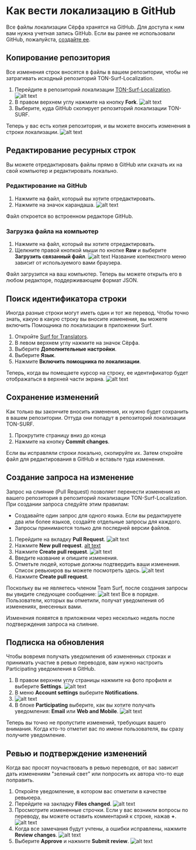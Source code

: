 # Как вести локализацию в GitHub

Все файлы локализации Сёрфа хранятся на GitHub. Для доступа к ним вам нужна учетная запись GitHub. Если вы ранее не использовали GitHub, пожалуйста, [создайте ее](https://github.com/signup?ref_cta=Sign+up&ref_loc=header+logged+out&ref_page=%2F&source=header-home).

## Копирование репозитория

Все изменения строк вносятся в файлы в вашем репозитории, чтобы не затрагивать исходный репозиторий TON-Surf-Localization.

1. Перейдите в репозиторий локализации [TON-Surf-Localization](https://github.com/tonlabs/TON-Surf-Localization).
   ![alt text](https://github.com/AnnStepanova/TON-Surf-Localization/blob/development/screenshot-00.png?raw=true)
2. В правом верхнем углу нажмите на кнопку **Fork**.
   ![alt text](https://github.com/AnnStepanova/TON-Surf-Localization/blob/development/screenshot-01.png?raw=true)
3. Выберите, куда GitHub скопирует репозиторий локализации TON-SURF.

Теперь у вас есть копия репозитория, и вы можете вносить изменения в строки локализации.
![alt text](https://github.com/AnnStepanova/TON-Surf-Localization/blob/development/screenshot-02.png?raw=true)

## Редактирование ресурных строк
Вы можете отредактировать файлы прямо в GitHub или скачать их на свой компьютер и редактировать локально.

### Редактирование на GitHub
1. Нажмите на файл, который вы хотите отредактировать.
2. Нажмите на значок карандаша.
   ![alt text](https://github.com/AnnStepanova/TON-Surf-Localization/blob/development/screenshot-03.png?raw=true)

Файл откроется во встроенном редакторе GitHub.

### Загрузка файла на компьютер
1. Нажмите на файл, который вы хотите отредактировать.
2. Щелкните правой кнопкой мыши по кнопке **Raw** и выберите **Загрузить связанный файл**.
   ![alt text](https://github.com/AnnStepanova/TON-Surf-Localization/blob/development/screenshot-04.png?raw=true)
   Название контекстного меню зависит от используемого вами браузера.

Файл загрузится на ваш компьютер. Теперь вы можете открыть его в любом редакторе, поддерживающем формат JSON.

## Поиск идентификатора строки
Иногда разные строки могут иметь один и тот же перевод. Чтобы точно знать, какую в какую строку вы вносите изменения, вы можете включить Помощника по локализации в приложении Surf.

1. Откройте [Surf for Translators](https://ton-surf-translate.firebaseapp.com/).
2. В левом верхнем углу нажмите на значок Сёрфа.
3. Выберите **Дополнительные настройки**.
4. Выберите **Язык**.
5. Нажмите **Включить помощника по локализации**.

Теперь, когда вы помещаете курсор на строку, ее идентификатор будет отображаться в верхней части экрана.
![alt text](https://github.com/AnnStepanova/TON-Surf-Localization/blob/development/screenshot-05.png?raw=true)

## Сохранение изменений
Как только вы закончите вносить изменения, их нужно будет сохранить в вашем репозитории. Оттуда они попадут в репозиторий локализации TON-SURF.

1. Прокрутите страницу вниз до конца
2. Нажмите на кнопку **Commit changes**.

Если вы исправляли строки локально, скопируйте их. Затем откройте файл для редактирования в GitHub и вставьте туда изменения.

## Создание запроса на изменение
Запрос на слияние (Pull Request) позволяет перенести изменения из вашего репозитория в репозиторий локализации TON-Surf-Localization. При создании запроса следуйте этим правилам:
- Создавайте один запрос для одного языка. Если вы редактируете два или более языков, создайте отдельные запросы для каждого.
- Запросы принимаются только для последней версии файлов.

1. Перейдите на вкладку **Pull Request**.
   ![alt text](https://github.com/AnnStepanova/TON-Surf-Localization/blob/development/screenshot-06.png?raw=true) 
2. Нажмите **New pull request**. 
   [alt text](https://github.com/AnnStepanova/TON-Surf-Localization/blob/development/screenshot-07.png?raw=true)
3. Нажмите **Create pull request**.
   ![alt text](https://github.com/AnnStepanova/TON-Surf-Localization/blob/development/screenshot-08.png?raw=true)
4. Введите название и опишите изменения.
5. Отметьте людей, которые должны подтвердить ваши изменения. Список ревьюиров вы можете посмотреть здесь.
   ![alt text](https://github.com/AnnStepanova/TON-Surf-Localization/blob/development/screenshot-09.png?raw=true)
6. Нажмите **Create pull request**.

Поскольку вы не являетесь членом Team Surf, после создания запросы вы увидите следующее сообщение:
![alt text](https://github.com/AnnStepanova/TON-Surf-Localization/blob/development/screenshot-10.png?raw=true)
Все в порядке. Пользователи, которых вы отметили, получат уведомления об изменениях, внесенных вами.

Изменения появятся в приложении через несколько недель после подтверждения запроса на слияние.

## Подписка на обновления
Чтобы вовремя получать уведомления об измененных строках и принимать участие в ревью переводов, вам нужно настроить Participating уведомления в GitHub.

1. В правом верхнем углу страницы нажмите на фото профиля и выберите **Settings**.
   ![alt text](https://github.com/AnnStepanova/TON-Surf-Localization/blob/development/screenshot-11.png?raw=true)
2. В меню **Account settings** выберите **Notifications**.
3. ![alt text](https://github.com/AnnStepanova/TON-Surf-Localization/blob/development/screenshot-12.png?raw=true)
4. В блоке **Participating** выберите, как вы хотите получать уведомления: **Email** или **Web and Mobile**.
   ![alt text](https://github.com/AnnStepanova/TON-Surf-Localization/blob/development/screenshot-13.png?raw=true)

Теперь вы точно не пропустите изменений, требующих вашего внимания. Когда кто-то отметит вас по имени пользователя, вы сразу получите уведомление.

## Ревью и подтверждение изменений
Когда вас просят поучаствовать в ревью переводов, от вас зависит дать изменениям "зеленый свет" или попросить их автора что-то еще поправить.

1. Откройте уведомление, в котором вас отметили в качестве ревьюера.
2. Перейдите на закладку **Files changed**.
   ![alt text](https://github.com/AnnStepanova/TON-Surf-Localization/blob/development/screenshot-14.png?raw=true)
3. Просмотрите измененные строчки. Если у вас возникли вопросы по переводу, вы можете оставить комментарий к строке, нажав **+**.
   ![alt text](https://github.com/AnnStepanova/TON-Surf-Localization/blob/development/screenshot-15.png?raw=true)
4. Когда все замечания будут учтены, а ошибки исправлены, нажмите **Review changes**.
   ![alt text](https://github.com/AnnStepanova/TON-Surf-Localization/blob/development/screenshot-16.png?raw=true)
5. Выберите **Approve** и нажмите **Submit review**.
   ![alt text](https://github.com/AnnStepanova/TON-Surf-Localization/blob/development/screenshot-17.png?raw=true)
